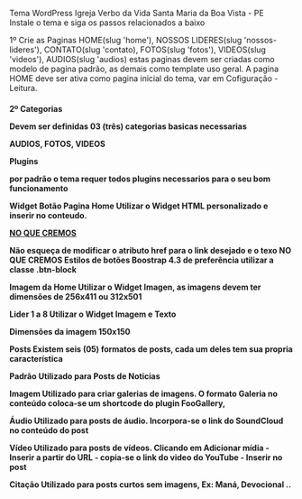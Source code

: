  Tema WordPress Igreja Verbo da Vida Santa Maria da Boa Vista - PE  
 Instale o tema e siga os passos relacionados a baixo

1º Crie as Paginas
HOME(slug 'home'), NOSSOS LIDERES(slug 'nossos-lideres'), CONTATO(slug 'contato), FOTOS(slug 'fotos'), VIDEOS(slug 'videos'), AUDIOS(slug 'audios) estas paginas devem ser criadas como modelo de pagina padrão, as demais como template uso geral. A pagina  HOME deve ser ativa como pagina inicial do tema, var em Cofiguração - Leitura.
  
<h4>2º Categorias
<p>Devem ser definidas 03 (três) categorias basicas necessarias</p>  
AUDIOS, FOTOS, VIDEOS
  
Plugins
<p>por padrão o tema requer todos plugins necessarios para o seu bom funcionamento </p>
  
Widget
Botão Pagina Home
Utilizar o Widget HTML personalizado e inserir no conteudo.

<a class="btn btn-block btn-outline-light" href="link-da-pagina-desejada">NO QUE CREMOS</a>

Não esqueça de modificar o atributo href para o link desejado e o texo NO QUE CREMOS 
Estilos de botões Boostrap 4.3 de preferência utilizar a classe .btn-block

Imagem da Home
Utilizar o Widget Imagen, as imagens devem ter dimensões de 256x411 ou 312x501

Lider 1 a 8
Utilizar o Widget Imagem e Texto

Dimensões da imagem 150x150

Posts
Existem seis (05) formatos de posts, cada um deles tem sua propria característica

Padrão
Utilizado para Posts de Noticias

Imagem
Utilizado para criar galerias de imagens. O formato Galeria no conteúdo coloca-se um shortcode do plugin FooGallery,

Áudio
Utilizado para posts de áudio. Incorpora-se o link do SoundCloud no conteúdo do post

Vídeo
Utilizado para posts de vídeos. Clicando em Adicionar mídia - Inserir a partir do URL - copia-se o link do video do YouTube - Inserir no post

Citação
Utilizado para posts curtos sem imagens, Ex: Maná, Devocional ..
